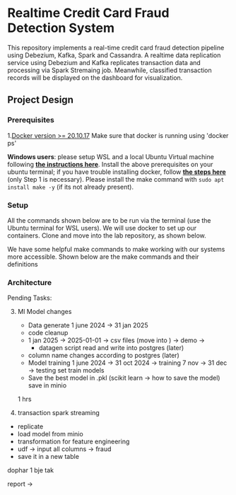 # Realtime Credit Card Fraud Detection System
This repository implements a real-time credit card fraud detection pipeline using Debezium, Kafka, Spark and Cassandra. A realtime data replication service using Debezium and Kafka replicates transaction data and processing via Spark Stremaing job. Meanwhile, classified transaction records will be displayed on the dashboard for visualization.

## Project Design

### Prerequisites
1.[Docker version >= 20.10.17](https://docs.docker.com/engine/install/) Make sure that docker is running using 'docker ps'

**Windows users**:  please setup WSL and a local Ubuntu Virtual machine following **[the instructions here](https://ubuntu.com/tutorials/install-ubuntu-on-wsl2-on-windows-10#1-overview)**. Install the above prerequisites on your ubuntu terminal; if you have trouble installing docker, follow **[the steps here](https://www.digitalocean.com/community/tutorials/how-to-install-and-use-docker-on-ubuntu-22-04#step-1-installing-docker)** (only Step 1 is necessary). Please install the make command with `sudo apt install make -y` (if its not already present).

### Setup

All the commands shown below are to be run via the terminal (use the Ubuntu terminal for WSL users). We will use docker to set up our containers. Clone and move into the lab repository, as shown below.

We have some helpful make commands to make working with our systems more accessible. Shown below are the make commands and their definitions

### Architecture

Pending Tasks:

3. Ml Model changes
   -  Data generate 1 june 2024 -> 31 jan 2025
   - code cleanup
   -  1 jan 2025 -> 2025-01-01 ->  csv files (move into ) -> demo -> 
        - datagen script read and write into postgres (later)
   - column name changes according to postgres (later)
   - Model training 
     1 june 2024 -> 31 oct 2024 -> training
     7 nov -> 31 dec -> testing set 
     train models
   -  Save the best model in .pkl (scikit learn -> how to save the model)
      save in minio  

   1 hrs 

4. transaction spark streaming 
 - replicate
 - load model from minio
 - transformation for feature engineering
 - udf -> input all columns -> fraud 
 - save it in a new table  

dophar 1 bje tak

report -> 

